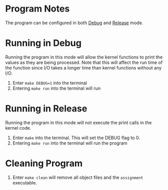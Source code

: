 # Program Notes
The program can be configured in both <u>Debug</u> and <u>Release</u> mode.

# Running in Debug
Running the program in this mode will allow the kernel functions to print the values as they are being processed. Note that this will affect the run time of the function since I/O takes a longer time than kernel functions without any I/O.

1. Enter `make DEBUG=1` into the terminal
2. Entering `make run` into the terminal will run

# Running in Release
Running the program in this mode will not execute the print calls in the kernel code.

1. Enter `make` into the terminal. This will set the DEBUG flag to 0.
2. Entering `make run` into the terminal will run the program

# Cleaning Program
1. Enter `make clean` will remove all object files and the `assignment` executable.
